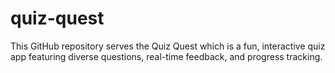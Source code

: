 # quiz-quest
This GitHub repository serves the Quiz Quest which is a fun, interactive quiz app featuring diverse questions, real-time feedback, and progress tracking.
